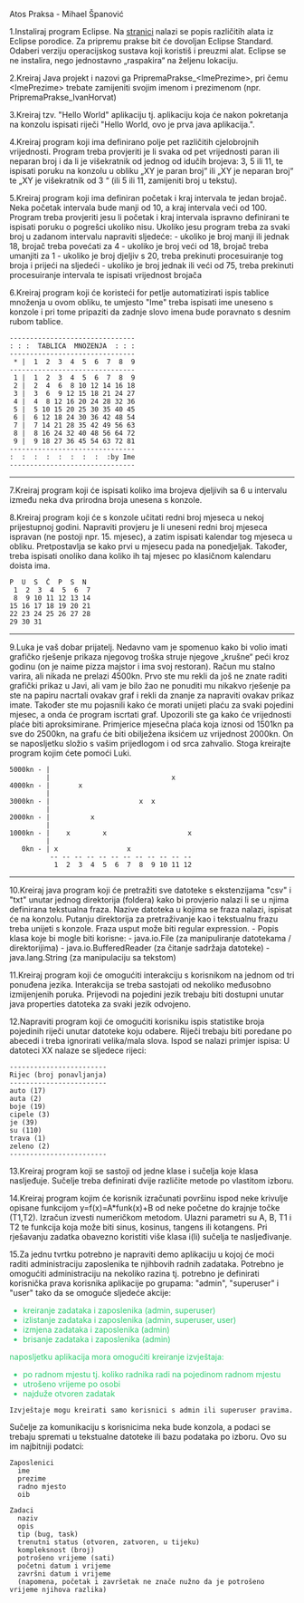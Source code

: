 
Atos Praksa - Mihael Španović

1.Instaliraj program Eclipse. Na [stranici](http://www.eclipse.org/downloads/) nalazi se popis različitih alata iz Eclipse porodice. Za pripremu prakse bit će dovoljan Eclipse Standard. Odaberi verziju operacijskog sustava koji koristiš i preuzmi alat. Eclipse se ne instalira, nego jednostavno „raspakira“ na željenu lokaciju.

2.Kreiraj Java projekt i nazovi ga PripremaPrakse_\<ImePrezime\>, pri čemu \<ImePrezime\> trebate zamijeniti svojim imenom i prezimenom (npr. PripremaPrakse_IvanHorvat)

3.Kreiraj tzv. "Hello World" aplikaciju tj. aplikaciju koja će nakon pokretanja na konzolu ispisati riječi "Hello World, ovo je prva java aplikacija.".


4.Kreiraj program koji ima definirano polje pet različitih cjelobrojnih vrijednosti. Program treba provjeriti je li svaka od pet vrijednosti paran ili neparan broj i da li je višekratnik od jednog od idučih brojeva: 3, 5 ili 11, te ispisati poruku na konzolu u obliku „XY je paran broj“ ili „XY je neparan broj“ te „XY je višekratnik od 3 “ (ili 5 ili 11, zamijeniti broj u tekstu).


5.Kreiraj program koji ima definiran početak i kraj intervala te jedan brojač. Neka početak intervala bude manji od 10, a kraj intervala veći od 100. Program treba provjeriti jesu li početak i kraj intervala ispravno definirani te ispisati poruku o pogrešci ukoliko nisu. Ukoliko jesu program treba za svaki broj u zadanom intervalu napraviti sljedeće:
    - ukoliko je broj manji ili jednak 18, brojač treba povećati za 4
    - ukoliko je broj veći od 18, brojač treba umanjiti za 1
    - ukoliko je broj djeljiv s 20, treba prekinuti procesuiranje tog broja i prijeći na sljedeći
    - ukoliko je broj jednak ili veći od 75, treba prekinuti procesuiranje intervala te ispisati vrijednost brojača

6.Kreiraj program koji će koristeći for petlje automatizirati ispis tablice množenja u ovom obliku, te umjesto "Ime" treba ispisati ime uneseno s konzole i pri tome pripaziti da zadnje slovo imena bude poravnato s desnim rubom tablice.

```
-------------------------------
: : :  TABLICA  MNOZENJA  : : :
-------------------------------
 * |  1  2  3  4  5  6  7  8  9
-------------------------------
 1 |  1  2  3  4  5  6  7  8  9
 2 |  2  4  6  8 10 12 14 16 18
 3 |  3  6  9 12 15 18 21 24 27
 4 |  4  8 12 16 20 24 28 32 36
 5 |  5 10 15 20 25 30 35 40 45
 6 |  6 12 18 24 30 36 42 48 54
 7 |  7 14 21 28 35 42 49 56 63
 8 |  8 16 24 32 40 48 56 64 72
 9 |  9 18 27 36 45 54 63 72 81
-------------------------------
:  :  :  :  :  :  :  :  :by Ime
-------------------------------
```
-----

7.Kreiraj program koji će ispisati koliko ima brojeva djeljivih sa 6 u intervalu između neka dva prirodna broja unesena s konzole.

8.Kreiraj program koji će s konzole učitati redni broj mjeseca u nekoj prijestupnoj godini. Napraviti provjeru je li uneseni redni broj mjeseca ispravan (ne postoji npr. 15. mjesec), a zatim ispisati kalendar tog mjeseca u obliku. Pretpostavlja se kako prvi u mjesecu pada na ponedjeljak. Također, treba ispisati onoliko dana koliko ih taj mjesec po klasičnom kalendaru doista ima.

```
P  U  S  Č  P  S  N
 1  2  3  4  5  6  7
 8  9 10 11 12 13 14
15 16 17 18 19 20 21
22 23 24 25 26 27 28
29 30 31
```
-----

9.Luka je vaš dobar prijatelj. Nedavno vam je spomenuo kako bi volio imati grafičko rješenje prikaza njegovog troška struje njegove „krušne“ peći kroz godinu (on je naime pizza majstor i ima svoj restoran). Račun mu stalno varira, ali nikada ne prelazi 4500kn. Prvo ste mu rekli da još ne znate raditi grafički prikaz u Javi, ali vam je bilo žao ne ponuditi mu nikakvo rješenje pa ste na papiru nacrtali ovakav graf i rekli da znanje za napraviti ovakav prikaz imate. Također ste mu pojasnili kako će morati unijeti plaću za svaki pojedini mjesec, a onda će program iscrtati graf. Upozorili ste ga kako će vrijednosti plaće biti aproksimirane. Primjerice mjesečna plaća koja iznosi od 1501kn pa sve do 2500kn, na grafu će biti obilježena iksićem uz vrijednost 2000kn. On se naposljetku složio s vašim prijedlogom i od srca zahvalio. Stoga kreirajte program kojim ćete pomoći Luki.
</span>

```
5000kn - |
         |                              x
4000kn - |       x
         |
3000kn - |                      x  x
         |
2000kn - |          x
         |
1000kn - |    x        x                    x
         |
   0kn - | x                 x
          -- -- -- -- -- -- -- -- -- -- -- --
           1  2  3  4  5  6  7  8  9 10 11 12
```
-----

10.Kreiraj java program koji će pretražiti sve datoteke s ekstenzijama "csv" i "txt" unutar jednog direktorija (foldera) kako bi provjerio nalazi li se u njima definirana tekstualna fraza. Nazive datoteka u kojima se fraza nalazi, ispisat će na konzolu. Putanju direktorija za pretraživanje kao i tekstualnu frazu treba unijeti s konzole. Fraza usput može biti regular expression.
    - Popis klasa koje bi mogle biti korisne:
        - java.io.File (za manipuliranje datotekama / direktorijima)
        - java.io.BufferedReader (za čitanje sadržaja datoteke)
        - java.lang.String (za manipulaciju sa tekstom)


11.Kreiraj program koji će omogućiti interakciju s korisnikom na jednom od tri ponuđena jezika. Interakcija se treba sastojati od nekoliko međusobno izmijenjenih poruka. Prijevodi na pojedini jezik trebaju biti dostupni unutar java properties datoteka za svaki jezik odvojeno.


12.Napraviti program koji će omogućiti korisniku ispis statistike broja pojedinih riječi unutar datoteke koju odabere. Riječi trebaju biti poredane po abecedi i treba ignorirati velika/mala slova. Ispod se nalazi primjer ispisa:
U datoteci XX nalaze se sljedece rijeci:
```
------------------------
Rijec (broj ponavljanja)
------------------------
auto (17)
auta (2)
boje (19)
cipele (3)
je (39)
su (110)
trava (1)
zeleno (2)
------------------------
```

13.Kreiraj program koji se sastoji od jedne klase i sučelja koje klasa nasljeđuje. Sučelje treba definirati dvije različite metode po vlastitom izboru. 

14.Kreiraj program kojim će korisnik izračunati površinu ispod neke krivulje opisane funkcijom y=f(x)=A*funk(x)+B od neke početne do krajnje točke (T1,T2). Izračun izvesti numeričkom metodom. Ulazni parametri su A, B, T1 i T2 te funkcija koja može biti sinus, kosinus, tangens ili kotangens. Pri rješavanju zadatka obavezno koristiti više klasa i(li) sučelja te nasljeđivanje.


15.Za jednu tvrtku potrebno je napraviti demo aplikaciju u kojoj će moći raditi administraciju zaposlenika te njihbovih radnih zadataka. Potrebno je omogućiti administraciju na nekoliko razina tj. potrebno je definirati korisnička prava korisnika aplikacije po grupama: "admin", "superuser" i "user" tako da se omoguće sljedeće akcije:
    <ul style="color: rgba(46, 204, 113, 1);">
    <li>kreiranje zadataka i zaposlenika (admin, superuser)</li>
    <li>izlistanje zadataka i zaposlenika (admin, superuser, user)</li>
    <li>izmjena zadataka i zaposlenika (admin)</li>
    <li>brisanje zadataka i zaposlenika (admin)</li>
    </ul>
    <span style="color: rgba(46, 204, 113, 1);">naposljetku aplikacija mora omogućiti kreiranje izvještaja:</span>
    <ul style="color: rgba(46, 204, 113, 1);">
    <li>po radnom mjestu tj. koliko radnika radi na pojedinom radnom mjestu</li>
    <li>utrošeno vrijeme po osobi</li>
    <li>najduže otvoren zadatak</li>
    </ul>

    Izvještaje mogu kreirati samo korisnici s admin ili superuser pravima.
Sučelje za komunikaciju s korisnicima neka bude konzola, a podaci se trebaju spremati u tekstualne datoteke ili bazu podataka po izboru.
Ovo su im najbitniji podatci:
```
Zaposlenici
  ime
  prezime
  radno mjesto
  oib

Zadaci
  naziv
  opis
  tip (bug, task)
  trenutni status (otvoren, zatvoren, u tijeku)
  kompleksnost (broj)
  potrošeno vrijeme (sati)
  početni datum i vrijeme
  završni datum i vrijeme
  (napomena, početak i završetak ne znače nužno da je potrošeno vrijeme njihova razlika)
```
